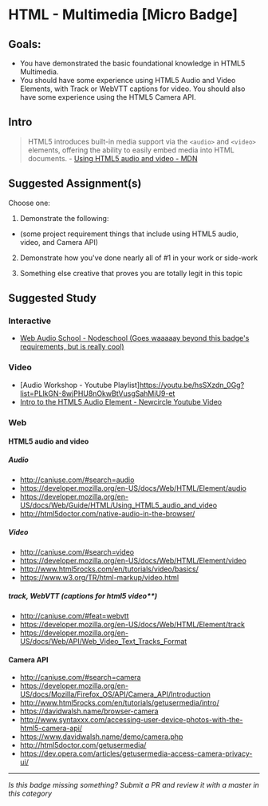 HTML - Multimedia [Micro Badge]
=================================================


Goals:
------

- You have demonstrated the basic foundational knowledge in HTML5 Multimedia.
- You should have some experience using HTML5 Audio and Video Elements, with Track or WebVTT captions for video. You should also have some experience using the HTML5 Camera API.


Intro
-----

> HTML5 introduces built-in media support via the `<audio>` and `<video>` elements, offering the ability to easily embed media into HTML documents. - [Using HTML5 audio and video - MDN](https://developer.mozilla.org/en-US/docs/Web/Guide/HTML/Using_HTML5_audio_and_video)



Suggested Assignment(s)
-----------------------

Choose one:

1) Demonstrate the following:  
- (some project requirement things that include using HTML5 audio, video, and Camera API)
 
2) Demonstrate how you've done nearly all of #1 in your work or side-work

3) Something else creative that proves you are totally legit in this topic


Suggested Study
---------------

### Interactive
- [Web Audio School - Nodeschool (Goes waaaaay beyond this badge's requirements, but is really cool)](https://github.com/mmckegg/web-audio-school)

### Video

- [Audio Workshop - Youtube Playlist]https://youtu.be/hsSXzdn_0Gg?list=PLlkGN-8wjPHU8nOkwBtVusgSahMiU9-et
- [Intro to the HTML5 Audio Element - Newcircle Youtube Video](https://www.youtube.com/watch?v=gcc0Jgot6Ts)

### Web

#### HTML5 audio and video
		
  ##### Audio
  - http://caniuse.com/#search=audio
  - https://developer.mozilla.org/en-US/docs/Web/HTML/Element/audio
  - https://developer.mozilla.org/en-US/docs/Web/Guide/HTML/Using_HTML5_audio_and_video
  - http://html5doctor.com/native-audio-in-the-browser/
  	
  ##### Video
  - http://caniuse.com/#search=video
  - https://developer.mozilla.org/en-US/docs/Web/HTML/Element/video
  - http://www.html5rocks.com/en/tutorials/video/basics/
  - https://www.w3.org/TR/html-markup/video.html

  ##### track, WebVTT (captions for html5 video**)
  - http://caniuse.com/#feat=webvtt
  - https://developer.mozilla.org/en-US/docs/Web/HTML/Element/track
  - https://developer.mozilla.org/en-US/docs/Web/API/Web_Video_Text_Tracks_Format

#### Camera API
- http://caniuse.com/#search=camera
- https://developer.mozilla.org/en-US/docs/Mozilla/Firefox_OS/API/Camera_API/Introduction
- http://www.html5rocks.com/en/tutorials/getusermedia/intro/
- https://davidwalsh.name/browser-camera
- http://www.syntaxxx.com/accessing-user-device-photos-with-the-html5-camera-api/
- https://www.davidwalsh.name/demo/camera.php
- http://html5doctor.com/getusermedia/
- https://dev.opera.com/articles/getusermedia-access-camera-privacy-ui/


-----

*Is this badge missing something? Submit a PR and review it with a master in this category*
